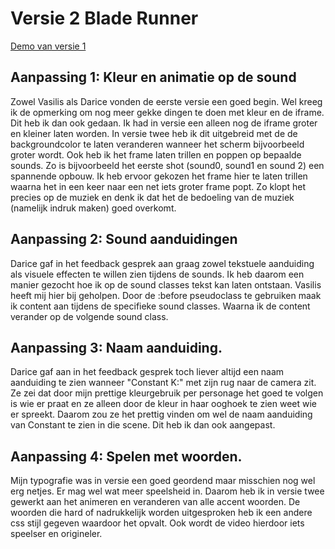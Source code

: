 # Versie 2 Blade Runner 

[Demo van versie 1](https://veldte.github.io/web-typography-19-20/Versie3/)



## Aanpassing 1: Kleur en animatie op de sound

Zowel Vasilis als Darice vonden de eerste versie een goed begin. Wel kreeg ik de opmerking om nog meer gekke dingen te doen met kleur en de iframe. Dit heb ik dan ook gedaan. Ik had in versie een alleen nog de iframe groter en kleiner laten worden. In versie twee heb ik dit uitgebreid met de de backgroundcolor te laten veranderen wanneer het scherm bijvoorbeeld groter wordt. Ook heb ik het frame laten trillen en poppen op bepaalde sounds. Zo is bijvoorbeeld het eerste shot (sound0, sound1 en sound 2) een spannende opbouw. Ik heb ervoor gekozen het frame hier te laten trillen waarna het in een keer naar een net iets groter frame popt. Zo klopt het precies op de muziek en denk ik dat het de bedoeling van de muziek (namelijk indruk maken) goed overkomt.

## Aanpassing 2: Sound aanduidingen


Darice gaf in het feedback gesprek aan graag zowel tekstuele aanduiding als visuele effecten te willen zien tijdens de sounds. Ik heb daarom een manier gezocht hoe ik op de sound classes tekst kan laten ontstaan. Vasilis heeft mij hier bij geholpen. Door de :before pseudoclass te gebruiken maak ik content aan tijdens de specifieke sound classes. Waarna ik de content verander op de volgende sound class.

## Aanpassing 3: Naam aanduiding.

Darice gaf aan in het feedback gesprek toch liever altijd een naam aanduiding te zien wanneer "Constant K:" met zijn rug naar de camera zit. Ze zei dat door mijn prettige kleurgebruik per personage het goed te volgen is wie er praat en ze alleen door de kleur in haar ooghoek te zien  weet wie er spreekt. Daarom zou ze het prettig vinden om wel de naam aanduiding van Constant te zien in die scene. Dit heb ik dan ook aangepast.

## Aanpassing 4: Spelen met woorden.

Mijn typografie was in versie een goed geordend maar misschien nog wel erg netjes. Er mag wel wat meer speelsheid in. Daarom heb ik in versie twee gewerkt aan het animeren en veranderen van alle accent woorden. De woorden die hard of nadrukkelijk worden uitgesproken heb ik een andere css stijl gegeven waardoor het opvalt. Ook wordt de video hierdoor iets speelser en origineler. 

